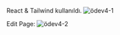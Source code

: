 React & Tailwind kullanıldı.
![ödev4-1](https://user-images.githubusercontent.com/77745630/192641858-bb4fde32-ba88-4cec-82d5-35f249cecc22.png)


Edit Page:
![ödev4-2](https://user-images.githubusercontent.com/77745630/192641862-67ca8649-83bf-45ca-a5e5-5a7d5dda76f3.png)
